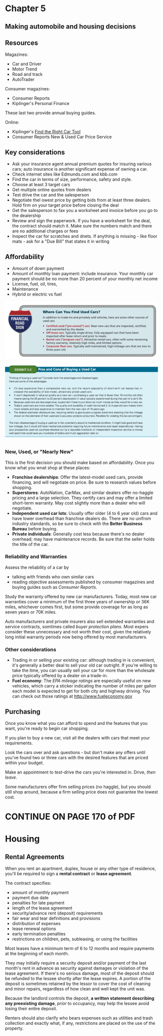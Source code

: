 # Chapter 5
## Making automobile and housing decisions

## Resources

Magazines:

- Car and Driver
- Motor Trend
- Road and track
- AutoTrader

Consumer magazines:

- Consumer Reports
- Kiplinger's Personal Finance

These last two provide annual buying guides.

Online:

- Kiplinger's [Find the Right Car Tool](https://www.kiplinger.com/tool/cars/T011-S001-2012-new-car-rankings-compare-costs-performance-da/index.php)
- Consumer Reports New & Used Car Price Service


## Key considerations

- Ask your insurance agent annual premium quotes for insuring various cars; auto insurance is another significant expense of owning a car.
- Check internet sites like Edmunds.com and kbb.com
- Find the car in terms of size, performance, safety and style.
- Choose at least 3 target cars
- Get multiple online quotes from dealers
- Test drive the car and the salesperson
- Negotiate thel owest price by getting bids from at least three dealers. Hold firm on your target price before closing the deal
- Get the salesperson to fax you a worksheet and invoice before you go to the dealership
- Review and sign the paperwork. If you have a worksheet for the deal, the contract should match it. Make sure the numbers match and there are no additional charges or fees
- Inspect the car for scratches and dnets. If anything is missing - like floor mats - ask for a "Due Bill" that states it in writing


## Affordability

- Amount of down payment
- Amount of monthly loan payment: include insurance. Your monthly car payment should be no more than 20 percent of your monthly net income
- License, fuel, oil, tires, 
- Maintenance
- Hybrid or electric vs fuel

![Used cars](img/used_cars.png)

![Used cars 2](img/used_cars_2.png)


### New, Used, or "Nearly New"

This is the first decision you should make based on affordability. Once you know what you wnat shop at these places:

- **Franchise dealerships**: Offer the latest-model used cars, provide financing, and will negotiate on price. Be sure to research values before shopping.
- **Superstores**: AutoNation, CarMax, and similar dealers offer no-haggle pricing and a large selection. They certify cars and may offer a limited short-term warranty. May cost slightly more than a dealer who will negotiate.
- **Independent used car lots**: Usually offer older (4 to 6 year old) cars and have lower overhead than franchise dealers do. There are no unifrom industry standards, so be sure to check with the **Better Business Bureau** before buying.
- **Private individuals**: Generally cost less because there's no dealer overhead; may have maintenance records. Be sure that the seller holds the title of the car.


### Reliability and Warranties

Assess the reliability of a car by 

- talking with friends who own similar cars
- reading objective assessments published by consumer magazines and buying guides such as _Consumer Reports_.

Study the warranty offered by new car manufacturers. Today, most new car warranties cover a minimum of the first three years of ownership or 36K miles, whichever comes first, but some provide coverage for as long as seven years or 70K miles.

Auto manufacturers and private insurers also sell extended warranties and service contracts, somtimes called _buyer protection plans_. Most expers consider these unnecessary and not worth their cost, given the relatively long initial warranty periods now being offered by most manufacturers.

### Other considerations

- Trading in or selling your existing car: although trading in is convenient, it's generally a better deal to sell your old car outright. If you're willing to take the itme, you can usually sell your car for more than the wholesale price typically offered by a dealer on a trade-in.
- **Fuel economy**: The _EPA mileage ratings_ are especially useful on new vehicles, which carry a sticker indicating the number of miles per gallon each model is expected to get for both city and highway driving. You can check out those ratings at http://www.fueleconomy.gov


## Purchasing

Once you know what you can afford to spend and the features that you want, you're ready to begin car shopping.

If you plan to buy a new car, visit all the dealers with cars that meet your requirements.

Look the cars over and ask questions - but don't make any offers until you've found two or three cars with the desired features that are priced within your budget.

Make an appointment to test-drive the cars you're interested in. Drive, *then leave*.

Some manufacturers offer firm selling prices (no haggle), but you should still shop around, because a firm selling price does not guarantee the lowest cost.

# CONTINUE ON PAGE 170 of PDF


# Housing

## Rental Agreements

When you rent an apartment, duplex, house or any other type of residence, you'll be required to sign a **rental contract** or **lease agreement**.

The contract specifies:

- amount of monthly payment
- payment due date
- penalties for late payment
- length of the lease agreement
- security/advance rent (deposit) requirements
- fair wear and tear definitions and provisions
- distribution of expenses
- lease renewal options
- early termination penalties
- restrictions on children, pets, subleasing, or using the facilities

Most leases have a minimum term of 6 to 12 months and require payments at the beginning of each month. 

They may initially require a security deposit and/or payment of the last month's rent in advance as security against damages or violation of the lease agreement. If there's no serious damage, most of the deposit should be refunded to the lessee shortly after the lease expires. A portion of the deposit is sometimes retained by the lessor to cover the cost of cleaning and minor repairs, regardless of how clean and well kept the unit was.

Because the landlord controls the deposit, __a written statement describing any preexisting damage__, _prior_ to occupancy, may help the lessee avoid losing their entire deposit. 

Renters should also clarify who bears expenses such as utilities and trash collection and exactly what, if any, restrictions are placed on the use of the property.

